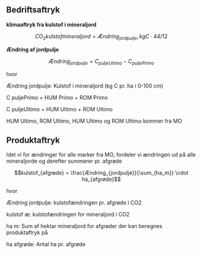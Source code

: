  
## **Bedriftsaftryk**

**klimaaftryk fra kulstof i mineraljord**

$$CO_2{kulstof mineraljord} = Ændring_{jordpulje},kg C \cdot 44/12$$


 **Ændring af jordpulje**

 $$Ændring_{jordpulje} = C_{puljeUltimo} - C_{puljePrimo}$$

hvor 

Ændring jordpulje: Kulstof i mineraljord (kg C pr. ha i 0-100 cm)

C puljePrimo = HUM Primo + ROM Primo

C puljeUltimo = HUM Ultimo + ROM Ultimo

HUM Ultimo, ROM Ultimo, HUM Ultimo og ROM Ultimo kommer fra MO 

## **Produktaftryk**

Idet vi for ændringer for alle marker fra MO, fordeler vi ændringen ud på alle mineraljorde og derefter summerer pr. afgrøde 

$$kulstof_{afgrøde} = \frac{Ændring_{jordpulje}}{\sum_{ha_m}} \cdot ha_{afgrøde}$$

hvor 

Ændring jordpulje: kulstofændringen pr. afgrøde i CO2  

kulstof æ: kulstofændringen for mineraljord i CO2

ha m: Sum af hektar mineraljord for afgrøder der kan beregnes produktaftryk på 

ha afgrøde: Antal ha pr. afgrøde 